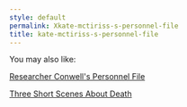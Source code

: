 ```yaml
---
style: default
permalink: Xkate-mctiriss-s-personnel-file
title: kate-mctiriss-s-personnel-file
---
```

You may also like:

[Researcher Conwell's Personnel File](http://scp-wiki.net/researcher-conwell-s-personnel-file)

[Three Short Scenes About Death](http://scp-wiki.net/three-short-scenes-about-death)
